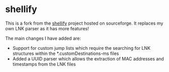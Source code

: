 shellify
========

This is a fork from the [shellify](http://sourceforge.net/projects/shellify/) project hosted on sourceforge. It replaces my own LNK parser as it has more features!

The main changes I have added are:

- Support for custom jump lists which require the searching for LNK structures within the *.customDestinations-ms files
- Added a UUID parser which allows the extraction of MAC addresses and timestamps from the LNK files


